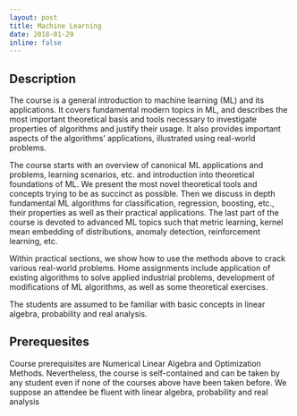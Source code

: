 ```yaml
---
layout: post
title: Machine Learning
date: 2018-01-29
inline: false
---
```



## Description
The course is a general introduction to machine learning (ML) and its applications. It covers fundamental modern topics in ML, and describes the most important theoretical basis and tools necessary to investigate properties of algorithms and justify their usage. It also provides important aspects of the algorithms’ applications, illustrated using real-world problems. 

The course starts with an overview of canonical ML applications and problems, learning scenarios, etc. and introduction into theoretical foundations of ML. We present the most novel theoretical tools and concepts trying to be as succinct as possible. Then we discuss in depth fundamental ML algorithms for classification, regression, boosting, etc., their properties as well as their practical applications. The last part of the course is devoted to advanced ML topics such that metric learning, kernel mean embedding of distributions, anomaly detection, reinforcement learning, etc. 

Within practical sections, we show how to use the methods above to crack various real-world problems. Home assignments include application of existing algorithms to solve applied industrial problems, development of modifications of ML algorithms, as well as some theoretical exercises. 

The students are assumed to be familiar with basic concepts in linear algebra, probability and real analysis.

## Prerequesites
Course prerequisites are Numerical Linear Algebra and Optimization Methods. Nevertheless, the course is self-contained and can be taken by any student even if none of the courses above have been taken before. We suppose an attendee be fluent with linear algebra, probability and real analysis